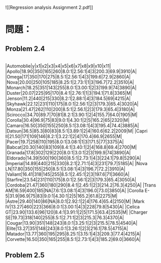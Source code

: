 ![[Regression analysis Assignment 2.pdf]] 
# 問題：
## Problem 2.4

|     |
| --- |
 
|Automoblie|y|x1|x2|x3|x4|x5|x6|x7|x8|x9|x10|x11|
|Apollo|18.90|350|165|260|8.0:1|2.56:1|4|3|200.3|69.9|3910|A|
|Omega|17|350|170|275|8.5:1|2.56:1|4|3|199.6|72.9|2860|A|
|Nova|20.00|250|105|185|8.25:1|2.73:1|1|3|196.7|72.2|3510|A|
|Monarch|18.25|351|143|255|8.0:1|3.00:1|2|3|199.9|74|3890|A|
|Duster|20.07|225|95|170|8.4:1|2.76:1|1|3|194.1|71.8|3365|M|
|Jenson|11.2|440|215|330|8.2:1|2.88:1|4|3|184.5|69|4215|A|
|Skyhawk|22.12|231|110|175|8.0:1|2.56:1|2|3|179.3|65.4|3020|A|
|Monza|21.47|262|110|200|8.5:1|2.56.1|2|3|179.3|65.4|3180|A|
|Scirocco|34.70|89.7|70|81|8.2:1|3.90:1|2|4|155.7|64.0|1905|M|
|Corolla|30.4|96.9|75|83|9.0:1|4.30:1|2|5|165.2|65|2320|M|
|Camaro|16.50|350|155|250|8.5:1|3.08:1|4|3|195.4|74.4|3885|A|
|Datsun|36.5|85.3|80|83|8.5:1|3.89:1|2|4|160.6|62.2|2009|M|
|Capri II|21.50|171|109|146|8.2:1|3.22:1|2|4|170.4|66.9|2655|M|
|Pacer|19.7|258|110|195|8.0:1|3.08:1|1|3|171.5|77|3375|A|
|Babcat|20.30|140|83|109|8.4:1|3.40:1|2|4|168.8|69.4|2700|M|
|Granada|17.8|302|129|220|8.0:1|3.0:1|2|3|199.9|74|3890|A|
|Eldorado|14.39|500|190|360|8.5:1|2.73:1|4|3|224.1|79.8|5290|A|
|Imperial|14.89|440|215|330|8.2:1|2.71:1|4|3|231|79.7|5185|A|
|Nova LN|17.80|350|155|250|8.5:1|3.08:1|4|3|196.7|72.2|3910|A|
|Valiant|16.41|318|145|255|8.5:1|2.45:1|2|3|197.6|71|3660|A|
|Starfire|23.54|231|110|175|8.0:1|2.56:1|2|3|179.3|65.4|3050|A|
|Cordoba|21.47|360|180|290|8.4:1|2.45:1|2|3|214.2|76.3|4250|A|
|Trans AM|16.59|400|185|NA|7.6:1|3.08:1|4|3|196.0|73.0|3850|A|
|Corolla E-5|31.9|96.9|75|83|9.0:1|4.30:1|2|5|165.2|61.8|2275|M|
|Astre|29.40|140|86|NA|8.0:1|2.92:1|2|4|176.4|65.4|2150|M|
|Mark IV|13.27|460|223|366|8.0:1|3.00:1|4|3|228|79.8|5430|A|
|Celica GT|23.90|133.6|96|120|8.4:1|3.91:1|2|5|171.5|63.4|2535|M|
|Charger SE|19.73|318|140|255|8.5:1|2.71:1|2|3|215.3|76.3|4370|A|
|Cougar|13.90|351|148|243|8.0:1|3.25:1|2|3|215.5|78.5|4540|A|
|Elite|13.27|351|148|243|8.0:1|3.26:1|2|3|216.1|78.5|4715|A|
|Matador|13.77|360|195|295|8.25:1|3.15:1|4|3|209.3|77.4|4215|A|
|Corvette|16.50|350|165|255|8.5:1|2.73:1|4|3|185.2|69.0|3660|A|
## Problem 2.5
